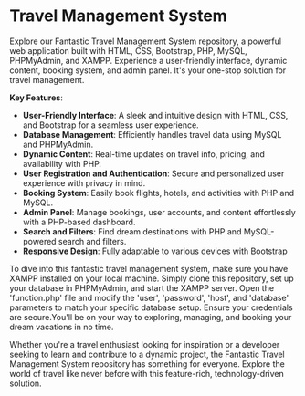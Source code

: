 <h1>Travel Management System</h1>
Explore our Fantastic Travel Management System repository, a powerful web application built with HTML, CSS, Bootstrap, PHP, MySQL, PHPMyAdmin, and XAMPP. Experience a user-friendly interface, dynamic content, booking system, and admin panel. It's your one-stop solution for travel management. 

**Key Features**:

- **User-Friendly Interface**: A sleek and intuitive design with HTML, CSS, and Bootstrap for a seamless user experience.
- **Database Management**: Efficiently handles travel data using MySQL and PHPMyAdmin.
- **Dynamic Content**: Real-time updates on travel info, pricing, and availability with PHP.
- **User Registration and Authentication**: Secure and personalized user experience with privacy in mind.
- **Booking System**: Easily book flights, hotels, and activities with PHP and MySQL.
- **Admin Panel**: Manage bookings, user accounts, and content effortlessly with a PHP-based dashboard.
- **Search and Filters**: Find dream destinations with PHP and MySQL-powered search and filters.
- **Responsive Design**: Fully adaptable to various devices with Bootstrap

To dive into this fantastic travel management system, make sure you have XAMPP installed on your local machine. Simply clone this repository, set up your database in PHPMyAdmin, and start the XAMPP server.  Open the 'function.php' file and modify the 'user', 'password', 'host', and 'database' parameters to match your specific database setup. Ensure your credentials are secure.You'll be on your way to exploring, managing, and booking your dream vacations in no time.

Whether you're a travel enthusiast looking for inspiration or a developer seeking to learn and contribute to a dynamic project, the Fantastic Travel Management System repository has something for everyone. Explore the world of travel like never before with this feature-rich, technology-driven solution.

